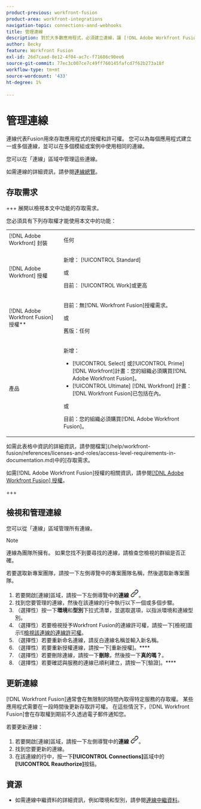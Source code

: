 ```yaml
---
product-previous: workfront-fusion
product-area: workfront-integrations
navigation-topic: connections-annd-webhooks
title: 管理連線
description: 對於大多數應用程式，必須建立連線，讓 [!DNL Adobe Workfront Fusion] 可以依據特定情境的設定與指定的協力廠商服務通訊。
author: Becky
feature: Workfront Fusion
exl-id: 26d7caad-8e12-4f04-ac7c-f71686c90ee6
source-git-commit: 77ec3c007ce7c49ff760145fafcd7f62b273a18f
workflow-type: tm+mt
source-wordcount: '433'
ht-degree: 1%

---
```


# 管理連線

連線代表Fusion用來存取應用程式的授權和許可權。 您可以為每個應用程式建立一或多個連線，並可以在多個模組或案例中使用相同的連線。

您可以在「連線」區域中管理這些連線。

如需連線的詳細資訊，請參閱[連線總覽](/help/workfront-fusion/get-started-with-fusion/understand-fusion/connection-overview.md)。

## 存取需求

+++ 展開以檢視本文中功能的存取需求。

您必須具有下列存取權才能使用本文中的功能：

<table style="table-layout:auto">
 <col> 
 <col> 
 <tbody> 
  <tr> 
   <td role="rowheader">[!DNL Adobe Workfront] 封裝</td> 
   <td> <p>任何</p> </td> 
  </tr> 
  <tr data-mc-conditions=""> 
   <td role="rowheader">[!DNL Adobe Workfront] 授權</td> 
   <td> <p>新增： [!UICONTROL Standard]</p><p>或</p><p>目前： [!UICONTROL Work]或更高</p> </td> 
  </tr> 
  <tr> 
   <td role="rowheader">[!DNL Adobe Workfront Fusion] 授權**</td> 
   <td>
   <p>目前：無[!DNL Workfront Fusion]授權需求。</p>
   <p>或</p>
   <p>舊版：任何 </p>
   </td> 
  </tr> 
  <tr> 
   <td role="rowheader">產品</td> 
   <td>
   <p>新增：</p> <ul><li>[!UICONTROL Select] 或[!UICONTROL Prime] [!DNL Workfront]計畫：您的組織必須購買[!DNL Adobe Workfront Fusion]。</li><li>[!UICONTROL Ultimate] [!DNL Workfront] 計畫： [!DNL Workfront Fusion]已包括在內。</li></ul>
   <p>或</p>
   <p>目前：您的組織必須購買[!DNL Adobe Workfront Fusion]。</p>
   </td> 
  </tr>
 </tbody> 
</table>

如需此表格中資訊的詳細資訊，請參閱檔案](/help/workfront-fusion/references/licenses-and-roles/access-level-requirements-in-documentation.md)中的[存取需求。

如需[!DNL Adobe Workfront Fusion]授權的相關資訊，請參閱[[!DNL Adobe Workfront Fusion] 授權](/help/workfront-fusion/set-up-and-manage-workfront-fusion/licensing-operations-overview/license-automation-vs-integration.md)。

+++

## 檢視和管理連線

您可以從「連線」區域管理所有連線。

>[!NOTE]
>
>連線為團隊所擁有。 如果您找不到要尋找的連線，請檢查您檢視的群組是否正確。
>
>若要選取新專案團隊，請按一下左側導覽中的專案團隊名稱，然後選取新專案團隊。

1. 若要開啟[連線]區域，請按一下左側導覽中的&#x200B;**連線** ![連線圖示](assets/connections-icon.png)。
1. 找到您要管理的連線，然後在該連線的行中執行以下一個或多個步驟。
1. （選擇性）按一下&#x200B;**環境**&#x200B;和&#x200B;**型別**&#x200B;下拉式清單，並選取選項，以指派環境和連線型別。
1. （選擇性）若要檢視授予Workfront Fusion的連線許可權，請按一下[檢視]圖示![[檢視該連線的連線許可權](assets/view-connection-permissions.png)。
1. （選擇性）若要重新命名連線，請反白連線名稱並輸入新名稱。
1. （選擇性）若要重新授權連線，請按一下[重新授權]。****
1. （選擇性）若要刪除連線，請按一下&#x200B;**刪除**，然後按一下&#x200B;**真的嗎？**。
1. （選擇性）若要確認與服務的連線已順利建立，請按一下[驗證]。****

## 更新連線

[!DNL Workfront Fusion]通常會在無限制的時間內取得特定服務的存取權。 某些應用程式需要在一段時間後更新存取許可權。 在這些情況下，[!DNL Workfront Fusion]會在存取權到期前不久透過電子郵件通知您。

若要更新連線：

1. 若要開啟[連線]區域，請按一下左側導覽中的&#x200B;**連線** ![連線圖示](assets/connections-icon.png)。
1. 找到您要更新的連線。
1. 在該連線的行中，按一下&#x200B;**[!UICONTROL Connections]**&#x200B;區域中的&#x200B;**[!UICONTROL Reauthorize]**&#x200B;按鈕。

## 資源

* 如需連線中繼資料的詳細資訊，例如環境和型別，請參閱[連線中繼資料](/help/workfront-fusion/references/connections/connection-metadata.md)。
